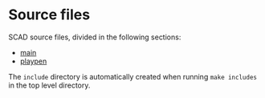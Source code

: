 Source files
============

SCAD source files, divided in the following sections:
- [main](./main/README.md)
- [playpen](./playpen/README.md)

The `include` directory is automatically created when running `make includes`
in the top level directory.

